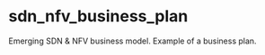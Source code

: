 sdn_nfv_business_plan
=====================

Emerging SDN &amp; NFV business model. Example of a business plan.
